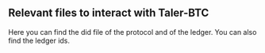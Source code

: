 ## Relevant files to interact with Taler-BTC

Here you can find the did file of the protocol and of the ledger.
You can also find the ledger ids.